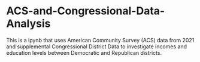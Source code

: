 # ACS-and-Congressional-Data-Analysis
This is a ipynb that uses American Community Survey (ACS) data from 2021 and supplemental Congressional District Data to investigate incomes and education levels between Democratic and Republican districts.
